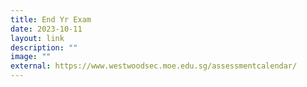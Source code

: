 ```yaml
---
title: End Yr Exam
date: 2023-10-11
layout: link
description: ""
image: ""
external: https://www.westwoodsec.moe.edu.sg/assessmentcalendar/
---
```

